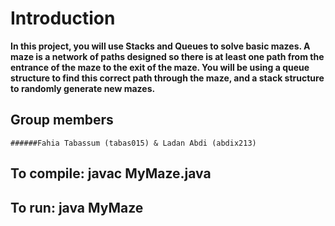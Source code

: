 # Introduction 
**In this project, you will use Stacks and Queues to solve basic mazes. 
A maze is a network of paths designed so there is at least one path from the entrance of the maze 
to the exit of the maze. You will be using a queue structure to find this correct path through the maze, 
and a stack structure to randomly generate new mazes.**




## Group members 
	######Fahia Tabassum (tabas015) & Ladan Abdi (abdix213)

## To compile: javac MyMaze.java
	
## To run: java MyMaze

